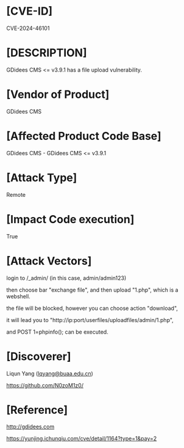 # [CVE-ID]
CVE-2024-46101

# [DESCRIPTION]
GDidees CMS <= v3.9.1 has a file upload vulnerability.

# [Vendor of Product]
GDidees CMS

# [Affected Product Code Base]
GDidees CMS - GDidees CMS <= v3.9.1

# [Attack Type]
Remote

# [Impact Code execution]
True

# [Attack Vectors]
login to /_admin/ (in this case, admin/admin123)

then choose bar "exchange file", and then upload "1.php", which is a webshell.

the file will be blocked, however you can choose action "download",

it will lead you to "http://ip:port/userfiles/uploadfiles/admin/1.php",

and POST 1=phpinfo(); can be executed.

# [Discoverer]
Liqun Yang (lqyang@buaa.edu.cn)

https://github.com/N0zoM1z0/

# [Reference]
http://gdidees.com

https://yunjing.ichunqiu.com/cve/detail/1164?type=1&pay=2
